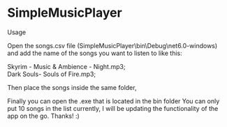 # SimpleMusicPlayer

Usage

Open the songs.csv file (SimpleMusicPlayer\bin\Debug\net6.0-windows) and add the name of the songs you want to listen to like this:

Skyrim - Music & Ambience - Night.mp3;                                                                                                                                                
Dark Souls- Souls of Fire.mp3;

Then place the songs inside the same folder,

Finally you can open the .exe that is located in the bin folder
You can only put 10 songs in the list currently, I will be updating the functionality of the app on the go.
Thanks! :)
